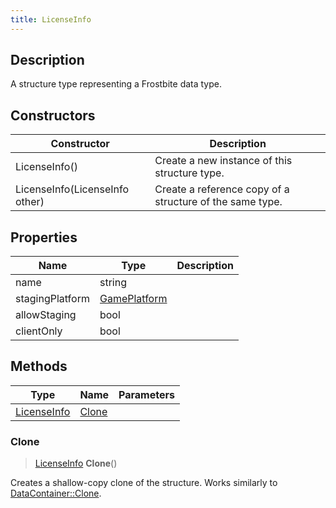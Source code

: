 ```yaml
---
title: LicenseInfo
---
```

## Description

A structure type representing a Frostbite data type.

## Constructors

| Constructor                    | Description                                              |
| ------------------------------ | -------------------------------------------------------- |
| LicenseInfo()                  | Create a new instance of this structure type.            |
| LicenseInfo(LicenseInfo other) | Create a reference copy of a structure of the same type. |

## Properties

| Name            | Type                         | Description |
| --------------- | ---------------------------- | ----------- |
| name            | string                       |             |
| stagingPlatform | [GamePlatform](/vext/ref/fb/gameplatform/) |             |
| allowStaging    | bool                         |             |
| clientOnly      | bool                         |             |

## Methods

| Type                       | Name            | Parameters |
| -------------------------- | --------------- | ---------- |
| [LicenseInfo](/vext/ref/fb/licenseinfo/) | [Clone](#clone) |            |

### Clone

> [LicenseInfo](/vext/ref/fb/licenseinfo/) **Clone**()

Creates a shallow-copy clone of the structure. Works similarly to [DataContainer::Clone](/vext/ref/shared/class/datacontainer#clone).
